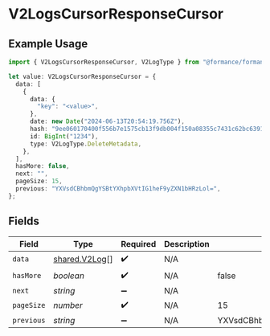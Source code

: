 # V2LogsCursorResponseCursor

## Example Usage

```typescript
import { V2LogsCursorResponseCursor, V2LogType } from "@formance/formance-sdk/sdk/models/shared";

let value: V2LogsCursorResponseCursor = {
  data: [
    {
      data: {
        "key": "<value>",
      },
      date: new Date("2024-06-13T20:54:19.756Z"),
      hash: "9ee060170400f556b7e1575cb13f9db004f150a08355c7431c62bc639166431e",
      id: BigInt("1234"),
      type: V2LogType.DeleteMetadata,
    },
  ],
  hasMore: false,
  next: "",
  pageSize: 15,
  previous: "YXVsdCBhbmQgYSBtYXhpbXVtIG1heF9yZXN1bHRzLol=",
};
```

## Fields

| Field                                                 | Type                                                  | Required                                              | Description                                           | Example                                               |
| ----------------------------------------------------- | ----------------------------------------------------- | ----------------------------------------------------- | ----------------------------------------------------- | ----------------------------------------------------- |
| `data`                                                | [shared.V2Log](../../../sdk/models/shared/v2log.md)[] | :heavy_check_mark:                                    | N/A                                                   |                                                       |
| `hasMore`                                             | *boolean*                                             | :heavy_check_mark:                                    | N/A                                                   | false                                                 |
| `next`                                                | *string*                                              | :heavy_minus_sign:                                    | N/A                                                   |                                                       |
| `pageSize`                                            | *number*                                              | :heavy_check_mark:                                    | N/A                                                   | 15                                                    |
| `previous`                                            | *string*                                              | :heavy_minus_sign:                                    | N/A                                                   | YXVsdCBhbmQgYSBtYXhpbXVtIG1heF9yZXN1bHRzLol=          |
